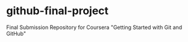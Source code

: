 # github-final-project
Final Submission Repository for Coursera "Getting Started with Git and GitHub" 
